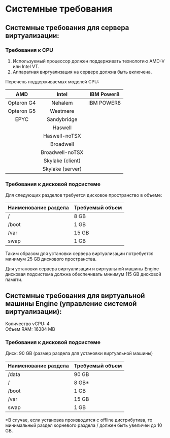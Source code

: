 # Системные требования

## Системные требования для сервера виртуализации:

### Требования к CPU

1. Используемый процессор должен поддерживать технологию AMD-V или Intel VT.&#x20;
2. Аппаратная виртуализация на сервере должна быть включена.

Перечень поддерживаемых моделей CPU:

|   **AMD**  |       Intel      | IBM Power8 |
| :--------: | :--------------: | :--------: |
| Opteron G4 |      Nehalem     | IBM POWER8 |
| Opteron G5 |     Westmere     |            |
|    EPYC    |    Sandybridge   |            |
|            |      Haswell     |            |
|            |   Haswell-noTSX  |            |
|            |     Broadwell    |            |
|            |  Broadwell-noTSX |            |
|            | Skylake (client) |            |
|            | Skylake (server) |            |

### Требования к дисковой подсистеме

Для следующих разделов требуется дисковое пространство в объеме:

| Наименование раздела | Требуемый объем |
| -------------------- | --------------- |
| /                    | 8 GB            |
| /boot                | 1 GB            |
| /var                 | 15 GB           |
| swap                 | 1 GB            |

Таким образом для установки сервера виртуализации потребуется минимум 25 GB дискового пространства.

Для установки сервера виртуализации и виртуальной машины Engine дисковая подсистема должна обеспечивать минимум 115 GB дисковой памяти.

## Системные требования для виртуальной машины Engine (управление системой виртуализации):

Количество vCPU: 4\
Объем RAM: 16384 MB

### Требования к дисковой подсистеме

Диск: 90 GB (размер раздела для установки виртуальной машины)

| Наименование раздела | Требуемый объем |
| -------------------- | --------------- |
| /data                | 90 GB           |
| /                    | 8 GB\*          |
| /boot                | 1 GB            |
| /var                 | 15 GB           |
| swap                 | 1 GB            |

\*В случае, если установка производится с offline дистрибутива, то минимальный раздел корневого раздела / должен быть увеличен до 10 GB.
